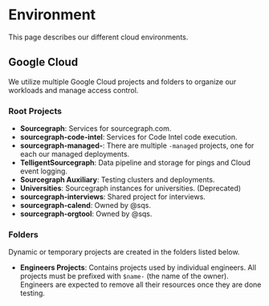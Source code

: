 # Environment

This page describes our different cloud environments.

## Google Cloud

We utilize multiple Google Cloud projects and folders to organize our workloads and manage access control.


### Root Projects

- **Sourcegraph**: Services for sourcegraph.com.
- **sourcegraph-code-intel**: Services for Code Intel code execution.
- **sourcegraph-managed-**: There are multiple `-managed` projects, one for each our managed deployments.
- **TelligentSourcegraph**: Data pipeline and storage for pings and Cloud event logging.
- **Sourcegraph Auxiliary**: Testing clusters and deployments.
- **Universities**: Sourcegraph instances for universities. (Deprecated)
- **sourcegraph-interviews**: Shared project for interviews.
- **sourcegraph-calend**: Owned by @sqs.
- **sourcegraph-orgtool**: Owned by @sqs.

### Folders
Dynamic or temporary projects are created in the folders listed below.

- **Engineers Projects**: Contains projects used by individual engineers. All projects must be prefixed with `$name-` (the name of the owner). Engineers are expected to remove all their resources once they are done testing.
